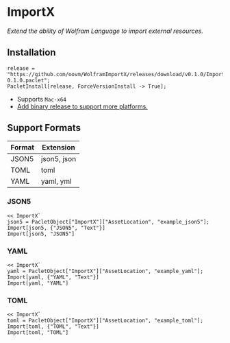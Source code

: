 ImportX
=======

*Extend the ability of Wolfram Language to import external resources.*

## Installation

```wolfram
release = "https://github.com/oovm/WolframImportX/releases/download/v0.1.0/ImportX-0.1.0.paclet";
PacletInstall[release, ForceVersionInstall -> True];
```

- Supports `Mac-x64`
- [Add binary release to support more platforms.](https://github.com/oovm/WolframImportX/tree/binary)

## Support Formats

| Format | Extension   |
|--------|-------------|
| JSON5  | json5, json |
| TOML   | toml        |
| YAML   | yaml, yml   |


### JSON5

```wolfram
<< ImportX`
json5 = PacletObject["ImportX"]["AssetLocation", "example_json5"];
Import[json5, {"JSON5", "Text"}]
Import[json5, "JSON5"]
```

### YAML

```wolfram
<< ImportX`
yaml = PacletObject["ImportX"]["AssetLocation", "example_yaml"];
Import[yaml, {"YAML", "Text"}]
Import[yaml, "YAML"]
```

### TOML

```wolfram
<< ImportX`
toml = PacletObject["ImportX"]["AssetLocation", "example_toml"];
Import[toml, {"TOML", "Text"}]
Import[toml, "TOML"]
```
